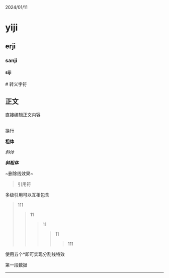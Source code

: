 2024/01/11
# yiji
## erji
### sanji
#### siji

\# 转义字符

## 正文
直接编辑正文内容

<br> 换行

**粗体**

*斜体*

***斜粗体***

~删除线效果~
>引用符

多级引用可以互相包含
>111
>>11
>>>11
>>>>11
>>>>>111

使用五个\*即可实现分割线特效

第一段数据

*****



